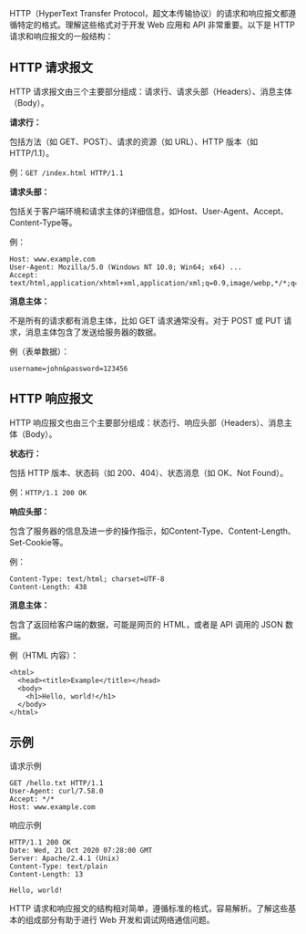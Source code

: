 HTTP（HyperText Transfer Protocol，超文本传输协议）的请求和响应报文都遵循特定的格式。理解这些格式对于开发 Web 应用和 API 非常重要。以下是 HTTP 请求和响应报文的一般结构：

## HTTP 请求报文

HTTP 请求报文由三个主要部分组成：请求行、请求头部（Headers）、消息主体（Body）。

**请求行：**

包括方法（如 GET、POST）、请求的资源（如 URL）、HTTP 版本（如 HTTP/1.1）。

例：`GET /index.html HTTP/1.1`

**请求头部：**

包括关于客户端环境和请求主体的详细信息，如Host、User-Agent、Accept、Content-Type等。

例：

```
Host: www.example.com
User-Agent: Mozilla/5.0 (Windows NT 10.0; Win64; x64) ...
Accept: text/html,application/xhtml+xml,application/xml;q=0.9,image/webp,*/*;q=0.8
```

**消息主体：**

不是所有的请求都有消息主体，比如 GET 请求通常没有。对于 POST 或 PUT 请求，消息主体包含了发送给服务器的数据。

例（表单数据）：

```
username=john&password=123456
```

## HTTP 响应报文

HTTP 响应报文也由三个主要部分组成：状态行、响应头部（Headers）、消息主体（Body）。

**状态行：**

包括 HTTP 版本、状态码（如 200、404）、状态消息（如 OK、Not Found）。

例：`HTTP/1.1 200 OK`

**响应头部：**

包含了服务器的信息及进一步的操作指示，如Content-Type、Content-Length、Set-Cookie等。

例：

```
Content-Type: text/html; charset=UTF-8
Content-Length: 438
```

**消息主体：**

包含了返回给客户端的数据，可能是网页的 HTML，或者是 API 调用的 JSON 数据。

例（HTML 内容）：

```
<html>
  <head><title>Example</title></head>
  <body>
    <h1>Hello, world!</h1>
  </body>
</html>
```

## 示例

请求示例

```
GET /hello.txt HTTP/1.1
User-Agent: curl/7.58.0
Accept: */*
Host: www.example.com
```

响应示例

```
HTTP/1.1 200 OK
Date: Wed, 21 Oct 2020 07:28:00 GMT
Server: Apache/2.4.1 (Unix)
Content-Type: text/plain
Content-Length: 13

Hello, world!
```

HTTP 请求和响应报文的结构相对简单，遵循标准的格式，容易解析。了解这些基本的组成部分有助于进行 Web 开发和调试网络通信问题。
